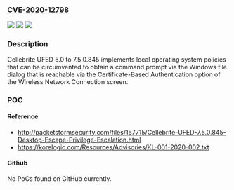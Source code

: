 ### [CVE-2020-12798](https://cve.mitre.org/cgi-bin/cvename.cgi?name=CVE-2020-12798)
![](https://img.shields.io/static/v1?label=Product&message=n%2Fa&color=blue)
![](https://img.shields.io/static/v1?label=Version&message=n%2Fa&color=blue)
![](https://img.shields.io/static/v1?label=Vulnerability&message=n%2Fa&color=brighgreen)

### Description

Cellebrite UFED 5.0 to 7.5.0.845 implements local operating system policies that can be circumvented to obtain a command prompt via the Windows file dialog that is reachable via the Certificate-Based Authentication option of the Wireless Network Connection screen.

### POC

#### Reference
- http://packetstormsecurity.com/files/157715/Cellebrite-UFED-7.5.0.845-Desktop-Escape-Privilege-Escalation.html
- https://korelogic.com/Resources/Advisories/KL-001-2020-002.txt

#### Github
No PoCs found on GitHub currently.

